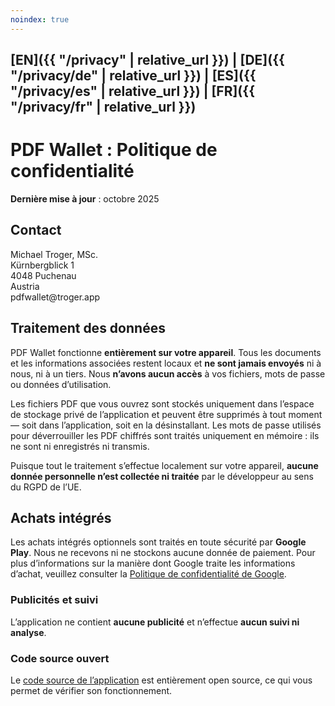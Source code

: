 ```yaml
---
noindex: true
---
```


## [EN]({{ "/privacy" | relative_url }}) | [DE]({{ "/privacy/de" | relative_url }})  | [ES]({{ "/privacy/es" | relative_url }})  | [FR]({{ "/privacy/fr" | relative_url }})

# PDF Wallet : Politique de confidentialité

**Dernière mise à jour** : octobre 2025

## Contact

Michael Troger, MSc.  
Kürnbergblick 1  
4048 Puchenau  
Austria  
&#112;&#100;&#102;&#119;&#97;&#108;&#108;&#101;&#116;&#64;&#116;&#114;&#111;&#103;&#101;&#114;&#46;&#97;&#112;&#112;

## Traitement des données

PDF Wallet fonctionne **entièrement sur votre appareil**.
Tous les documents et les informations associées restent locaux et **ne sont jamais envoyés** ni à nous, ni à un tiers.
Nous **n’avons aucun accès** à vos fichiers, mots de passe ou données d’utilisation.

Les fichiers PDF que vous ouvrez sont stockés uniquement dans l’espace de stockage privé de l’application et peuvent être supprimés à tout moment — soit dans l’application, soit en la désinstallant.
Les mots de passe utilisés pour déverrouiller les PDF chiffrés sont traités uniquement en mémoire : ils ne sont ni enregistrés ni transmis.

Puisque tout le traitement s’effectue localement sur votre appareil, **aucune donnée personnelle n’est collectée ni traitée** par le développeur au sens du RGPD de l’UE.

## Achats intégrés

Les achats intégrés optionnels sont traités en toute sécurité par **Google Play**.
Nous ne recevons ni ne stockons aucune donnée de paiement.
Pour plus d’informations sur la manière dont Google traite les informations d’achat, veuillez consulter la [Politique de confidentialité de Google](https://policies.google.com/privacy).

### Publicités et suivi

L’application ne contient **aucune publicité** et n’effectue **aucun suivi ni analyse**.

### Code source ouvert

Le [code source de l’application](https://github.com/michaeltroger/pdfwallet-android) est entièrement open source, ce qui vous permet de vérifier son fonctionnement.